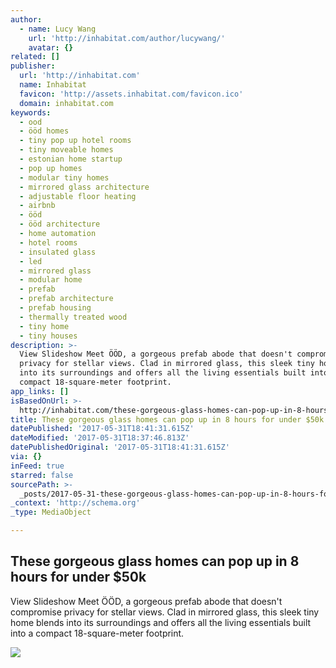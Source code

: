 ```yaml
---
author:
  - name: Lucy Wang
    url: 'http://inhabitat.com/author/lucywang/'
    avatar: {}
related: []
publisher:
  url: 'http://inhabitat.com'
  name: Inhabitat
  favicon: 'http://assets.inhabitat.com/favicon.ico'
  domain: inhabitat.com
keywords:
  - ood
  - ööd homes
  - tiny pop up hotel rooms
  - tiny moveable homes
  - estonian home startup
  - pop up homes
  - modular tiny homes
  - mirrored glass architecture
  - adjustable floor heating
  - airbnb
  - ööd
  - ööd architecture
  - home automation
  - hotel rooms
  - insulated glass
  - led
  - mirrored glass
  - modular home
  - prefab
  - prefab architecture
  - prefab housing
  - thermally treated wood
  - tiny home
  - tiny houses
description: >-
  View Slideshow Meet ÖÖD, a gorgeous prefab abode that doesn't compromise
  privacy for stellar views. Clad in mirrored glass, this sleek tiny home blends
  into its surroundings and offers all the living essentials built into a
  compact 18-square-meter footprint.
app_links: []
isBasedOnUrl: >-
  http://inhabitat.com/these-gorgeous-glass-homes-can-pop-up-in-8-hours-for-under-50k/
title: These gorgeous glass homes can pop up in 8 hours for under $50k
datePublished: '2017-05-31T18:41:31.615Z'
dateModified: '2017-05-31T18:37:46.813Z'
datePublishedOriginal: '2017-05-31T18:41:31.615Z'
via: {}
inFeed: true
starred: false
sourcePath: >-
  _posts/2017-05-31-these-gorgeous-glass-homes-can-pop-up-in-8-hours-for-under-dollar.md
_context: 'http://schema.org'
_type: MediaObject

---
```

<article style=""><h1>These gorgeous glass homes can pop up in 8 hours for under $50k</h1><p>View Slideshow Meet ÖÖD, a gorgeous prefab abode that doesn't compromise privacy for stellar views. Clad in mirrored glass, this sleek tiny home blends into its surroundings and offers all the living essentials built into a compact 18-square-meter footprint.</p><img src="http://assets.inhabitat.com/wp-content/blogs.dir/1/files/2017/05/OOD-tiny-house-15-706x369.jpeg" /></article>